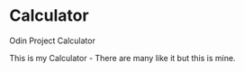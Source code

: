 # Calculator
Odin Project Calculator

This is my Calculator  - There are many like it but this is mine.


